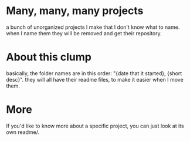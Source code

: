 # Many, many, many projects
a bunch of unorganized projects I make that I don't know what to name. when I name them they will be removed and get their repository.
# About this clump
basically, the folder names are in this order: "{date that it started}, {short desc}".
they will all have their readme files, to make it easier when I move them.
# More
If you'd like to know more about a specific project, you can just look at its own readme/.
